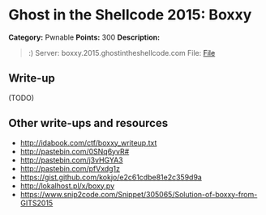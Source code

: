 # Ghost in the Shellcode 2015: Boxxy

**Category:** Pwnable
**Points:** 300
**Description:**

> :)
> Server: boxxy.2015.ghostintheshellcode.com
> File: [File](boxxy-222b6023a5c6dd9921fc0a65d5fee00c693a477d942cf06ff3295856699f998c)

## Write-up

(TODO)

## Other write-ups and resources

* <http://idabook.com/ctf/boxxy_writeup.txt>
* <http://pastebin.com/0SNq6yvR#>
* <http://pastebin.com/j3vHGYA3>
* <http://pastebin.com/pfVxdg1z>
* <https://gist.github.com/kokjo/e2c61cdbe81e2c359d9a>
* <http://lokalhost.pl/x/boxy.py>
* <https://www.snip2code.com/Snippet/305065/Solution-of-boxxy-from-GITS2015>
